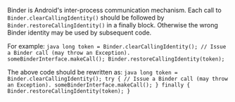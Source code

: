 Binder is Android's inter-process communication mechanism. Each call to
`Binder.clearCallingIdentity()` should be followed by
`Binder.restoreCallingIdentity()` in a finally block. Otherwise the wrong Binder
identity may be used by subsequent code.

For example: `java long token = Binder.clearCallingIdentity(); // Issue a Binder
call (may throw an Exception). someBinderInterface.makeCall();
Binder.restoreCallingIdentity(token);`

The above code should be rewritten as: `java long token =
Binder.clearCallingIdentity(); try { // Issue a Binder call (may throw an
Exception). someBinderInterface.makeCall(); } finally {
Binder.restoreCallingIdentity(token); }`
